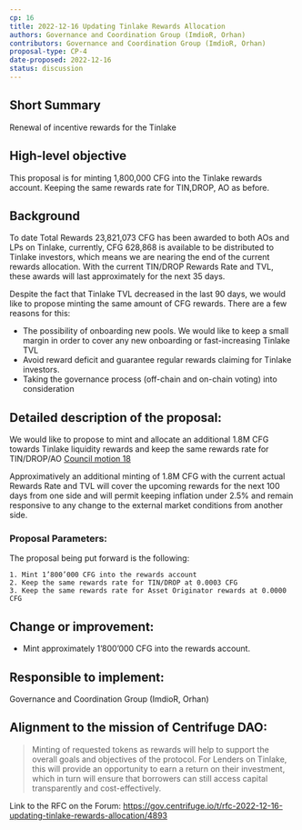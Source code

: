 ```yaml
---
cp: 16
title: 2022-12-16 Updating Tinlake Rewards Allocation
authors: Governance and Coordination Group (ImdioR, Orhan)
contributors: Governance and Coordination Group (ImdioR, Orhan)
proposal-type: CP-4
date-proposed: 2022-12-16
status: discussion
---
```


## Short Summary
Renewal of incentive rewards for the Tinlake

## High-level objective
This proposal is for minting 1,800,000 CFG into the Tinlake rewards account. Keeping the same rewards rate for TIN,DROP, AO as before.
## Background
To date Total Rewards 23,821,073 CFG has been awarded to both AOs and LPs on Tinlake, currently, CFG 628,868 is available to be distributed to Tinlake investors, which means we are nearing the end of the current rewards allocation. With the current TIN/DROP Rewards Rate and TVL, these awards will last approximately for the next 35 days.

Despite the fact that Tinlake TVL decreased in the last 90 days, we would like to propose minting the same amount of CFG rewards. There are a few reasons for this:

* The possibility of onboarding new pools. We would like to keep a small margin in order to cover any new onboarding or fast-increasing Tinlake TVL
* Avoid reward deficit and guarantee regular rewards claiming for Tinlake investors. 
* Taking the governance process (off-chain and on-chain voting) into consideration

## Detailed description of the proposal:

We would like to propose to mint and allocate an additional 1.8M CFG towards Tinlake liquidity rewards and keep the same rewards rate for TIN/DROP/AO [Council motion 18](https://gov.centrifuge.io/t/council-motion-18-tinlake-lp-rewards-restructuring-july-2022/4400)

Approximatively an additional minting of 1.8M CFG with the current actual Rewards Rate and TVL will cover the upcoming rewards for the next 100 days from one side and will permit keeping inflation under 2.5% and remain responsive to any change to the external market conditions from another side.

### Proposal Parameters:
The proposal being put forward is the following:
```
1. Mint 1’800’000 CFG into the rewards account
2. Keep the same rewards rate for TIN/DROP at 0.0003 CFG
3. Keep the same rewards rate for Asset Originator rewards at 0.0000 CFG
```
## Change or improvement:

* Mint approximately 1’800’000 CFG into the rewards account.
  
## Responsible to implement: 

Governance and Coordination Group (ImdioR, Orhan)

## Alignment to the mission of Centrifuge DAO:

>Minting of requested tokens as rewards will help to support the overall goals and objectives of the protocol. For Lenders on Tinlake, this will provide an opportunity to earn a return on their investment, which in turn will ensure that borrowers can still access capital transparently and cost-effectively.

Link to the RFC on the Forum: https://gov.centrifuge.io/t/rfc-2022-12-16-updating-tinlake-rewards-allocation/4893
